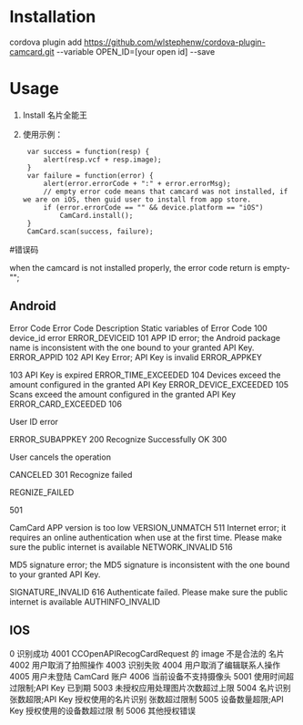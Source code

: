 
# Installation

cordova plugin add https://github.com/wlstephenw/cordova-plugin-camcard.git --variable OPEN_ID=[your open id] --save

# Usage

1. Install 名片全能王
2. 使用示例：

        var success = function(resp) {
            alert(resp.vcf + resp.image);
        }
        var failure = function(error) {
            alert(error.errorCode + ":" + error.errorMsg);
            // empty error code means that camcard was not installed, if we are on iOS, then guid user to install from app store.
            if (error.errorCode == "" && device.platform == "iOS")
                CamCard.install();
        }
        CamCard.scan(success, failure);




#错误码

when the camcard is not installed properly, the error code return is empty-"";

## Android
Error Code
Error Code Description
Static variables of Error Code
100
device_id error
ERROR_DEVICEID
101
APP ID error; the Android package name is inconsistent with the one bound to your granted API Key.
ERROR_APPID
102
API Key Error; API Key is invalid
ERROR_APPKEY
 
103
API Key is expired
ERROR_TIME_EXCEEDED
104
Devices exceed the amount configured in the granted API Key
ERROR_DEVICE_EXCEEDED
105
Scans exceed the amount configured in the granted API Key
ERROR_CARD_EXCEEDED
106
 
 
User ID error
 
ERROR_SUBAPPKEY
200
Recognize Successfully
OK
300
 
 
User cancels the operation
 
CANCELED
301
Recognize failed
 
REGNIZE_FAILED
 
501
 
CamCard APP version is too low
VERSION_UNMATCH
511
Internet error; it requires
an online authentication when
use at the first time. Please make sure the public
internet is available
NETWORK_INVALID
516
 
MD5 signature error; the MD5 signature is inconsistent
with the one bound to your granted API Key.
 
SIGNATURE_INVALID
616
Authenticate failed.
Please make sure the public internet is available
AUTHINFO_INVALID

## IOS
0
识别成功
4001
CCOpenAPIRecogCardRequest 的 image 不是合法的 名片
4002
用户取消了拍照操作
4003
识别失败
4004
用户取消了编辑联系人操作
4005
用户未登陆 CamCard 账户
4006
当前设备不支持摄像头
5001
使用时间超过限制;API Key 已到期
5003
未授权应用处理图片次数超过上限
5004
名片识别张数超限;API Key 授权使用的名片识别 张数超过限制
5005
设备数量超限;API Key 授权使用的设备数超过限 制
5006
其他授权错误
